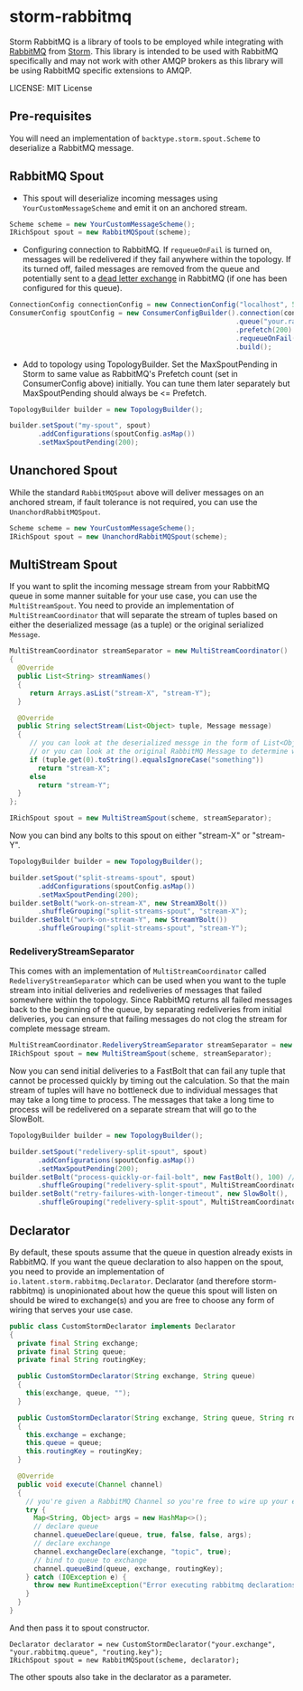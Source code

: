 # storm-rabbitmq

Storm RabbitMQ is a library of tools to be employed while integrating with [RabbitMQ](https://github.com/rabbitmq/rabbitmq-server/) from [Storm](https://github.com/nathanmarz/storm/). This library is intended to be used with RabbitMQ specifically and may not work with other AMQP brokers as this library will be using RabbitMQ specific extensions to AMQP.

LICENSE: MIT License


## Pre-requisites

You will need an implementation of ```backtype.storm.spout.Scheme``` to deserialize a RabbitMQ message.


## RabbitMQ Spout

- This spout will deserialize incoming messages using ```YourCustomMessageScheme``` and emit it on an anchored stream.

```java
Scheme scheme = new YourCustomMessageScheme();
IRichSpout spout = new RabbitMQSpout(scheme);
```

- Configuring connection to RabbitMQ. If ```requeueOnFail``` is turned on, messages will be redelivered if they fail anywhere within the topology. If its turned off, failed messages are removed from the queue and potentially sent to a [dead letter exchange](http://www.rabbitmq.com/dlx.html) in RabbitMQ (if one has been configured for this queue).

```java
ConnectionConfig connectionConfig = new ConnectionConfig("localhost", 5672, "guest", "guest", ConnectionFactory.DEFAULT_VHOST, 10); // host, port, username, password, virtualHost, heartBeat 
ConsumerConfig spoutConfig = new ConsumerConfigBuilder().connection(connectionConfig)
                                                        .queue("your.rabbitmq.queue")
                                                        .prefetch(200)
                                                        .requeueOnFail()
                                                        .build();
```

- Add to topology using TopologyBuilder. Set the MaxSpoutPending in Storm to same value as RabbitMQ's Prefetch count (set in ConsumerConfig above) initially. You can tune them later separately but MaxSpoutPending should always be <= Prefetch.

```java
TopologyBuilder builder = new TopologyBuilder();

builder.setSpout("my-spout", spout)
       .addConfigurations(spoutConfig.asMap())
       .setMaxSpoutPending(200);
```

## Unanchored Spout

While the standard ```RabbitMQSpout``` above will deliver messages on an anchored stream, if fault tolerance is not required, you can use the ```UnanchordRabbitMQSpout```.

```java
Scheme scheme = new YourCustomMessageScheme();
IRichSpout spout = new UnanchordRabbitMQSpout(scheme);
```

## MultiStream Spout

If you want to split the incoming message stream from your RabbitMQ queue in some manner suitable for your use case, you can use the ```MultiStreamSpout```. You need to provide an implementation of ```MultiStreamCoordinator``` that will separate the stream of tuples based on either the deserialized message (as a tuple) or the original serialized ```Message```.

```java
MultiStreamCoordinator streamSeparator = new MultiStreamCoordinator()
{
  @Override
  public List<String> streamNames()
  {
     return Arrays.asList("stream-X", "stream-Y");
  }

  @Override
  public String selectStream(List<Object> tuple, Message message)
  {
     // you can look at the deserialized messge in the form of List<Object> tuple
     // or you can look at the original RabbitMQ Message to determine which stream it should be emitted in
     if (tuple.get(0).toString().equalsIgnoreCase("something"))
       return "stream-X";
     else
       return "stream-Y";
  }
};

IRichSpout spout = new MultiStreamSpout(scheme, streamSeparator);
```

Now you can bind any bolts to this spout on either "stream-X" or "stream-Y".

```java
TopologyBuilder builder = new TopologyBuilder();

builder.setSpout("split-streams-spout", spout)
       .addConfigurations(spoutConfig.asMap())
       .setMaxSpoutPending(200);
builder.setBolt("work-on-stream-X", new StreamXBolt())
       .shuffleGrouping("split-streams-spout", "stream-X");       
builder.setBolt("work-on-stream-Y", new StreamYBolt())
       .shuffleGrouping("split-streams-spout", "stream-Y");       
```

### RedeliveryStreamSeparator

This comes with an implementation of ```MultiStreamCoordinator```  called ```RedeliveryStreamSeparator``` which can be used when you want to the tuple stream into initial deliveries and redeliveries of messages that failed somewhere within the topology. Since RabbitMQ returns all failed messages back to the beginning of the queue, by separating redeliveries from initial deliveries, you can ensure that failing messages do not clog the stream for complete message stream.

```java
MultiStreamCoordinator.RedeliveryStreamSeparator streamSeparator = new MultiStreamCoordinator.RedeliveryStreamSeparator();
IRichSpout spout = new MultiStreamSpout(scheme, streamSeparator);

```

Now you can send initial deliveries to a FastBolt that can fail any tuple that cannot be processed quickly by timing out the calculation. So that the main stream of tuples will have no bottleneck due to individual messages that may take a long time to process. The messages that take a long time to process will be redelivered on a separate stream that will go to the SlowBolt.

```java
TopologyBuilder builder = new TopologyBuilder();

builder.setSpout("redelivery-split-spout", spout)
       .addConfigurations(spoutConfig.asMap())
       .setMaxSpoutPending(200);
builder.setBolt("process-quickly-or-fail-bolt", new FastBolt(), 100) // fast bolt with higher parallelism
       .shuffleGrouping("redelivery-split-spout", MultiStreamCoordinator.RedeliveryStreamSeparator.INITIAL_DELIVERY_STREAM);       
builder.setBolt("retry-failures-with-longer-timeout", new SlowBolt(),  10) // slow bolt with lower parallelism
       .shuffleGrouping("redelivery-split-spout", MultiStreamCoordinator.RedeliveryStreamSeparator.REDELIVERY_STREAM);       
```

## Declarator

By default, these spouts assume that the queue in question already exists in RabbitMQ. If you want the queue declaration to also happen on the spout, you need to provide an implementation of ```io.latent.storm.rabbitmq.Declarator```. Declarator (and therefore storm-rabbitmq) is unopinionated about how the queue this spout will listen on should be wired to exchange(s) and you are free to choose any form of wiring that serves your use case.

```java
public class CustomStormDeclarator implements Declarator
{
  private final String exchange;
  private final String queue;
  private final String routingKey;

  public CustomStormDeclarator(String exchange, String queue)
  {
    this(exchange, queue, "");
  }

  public CustomStormDeclarator(String exchange, String queue, String routingKey)
  {
    this.exchange = exchange;
    this.queue = queue;
    this.routingKey = routingKey;
  }

  @Override
  public void execute(Channel channel)
  {
    // you're given a RabbitMQ Channel so you're free to wire up your exchange/queue bindings as you see fit
    try {
      Map<String, Object> args = new HashMap<>();
      // declare queue
      channel.queueDeclare(queue, true, false, false, args);
      // declare exchange
      channel.exchangeDeclare(exchange, "topic", true);
      // bind to queue to exchange
      channel.queueBind(queue, exchange, routingKey);
    } catch (IOException e) {
      throw new RuntimeException("Error executing rabbitmq declarations.", e);
    }
  }
}
```

And then pass it to spout constructor. 
```
Declarator declarator = new CustomStormDeclarator("your.exchange", "your.rabbitmq.queue", "routing.key");
IRichSpout spout = new RabbitMQSpout(scheme, declarator);
``` 
The other spouts also take in the declarator as a parameter.

